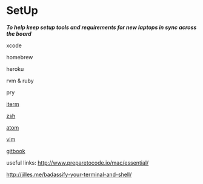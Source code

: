 # SetUp
___To help keep setup tools and requirements for new laptops in sync across the board___

xcode

homebrew

heroku

rvm & ruby

pry

[iterm](https://www.iterm2.com)

[zsh](http://ohmyz.sh)

[atom](https://atom.io)

[vim](https://www.vim.org/download.php)

[gitbook](https://www.gitbook.com)


useful links:
http://www.preparetocode.io/mac/essential/

http://jilles.me/badassify-your-terminal-and-shell/
